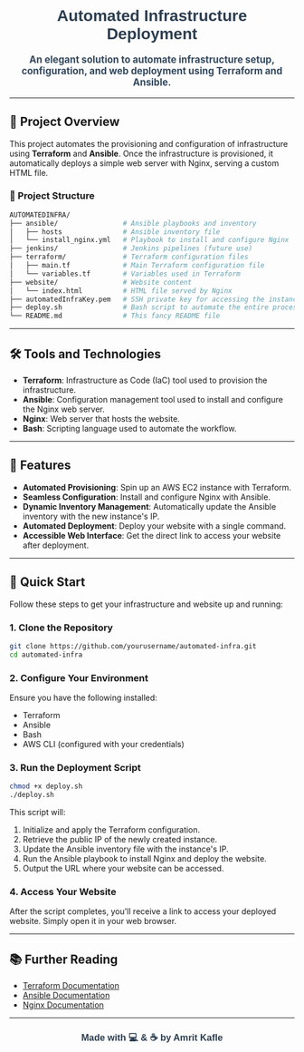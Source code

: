 
<h1 align="center" style="font-family: 'Arial', sans-serif; color: #2C3E50;">
  Automated Infrastructure Deployment
</h1>

<p align="center" style="font-size: 1.2em; color: #34495E;">
  <strong>An elegant solution to automate infrastructure setup, configuration, and web deployment using Terraform and Ansible.</strong>
</p>

---

## 🚀 Project Overview

This project automates the provisioning and configuration of infrastructure using **Terraform** and **Ansible**. Once the infrastructure is provisioned, it automatically deploys a simple web server with Nginx, serving a custom HTML file.

### 📂 Project Structure

```bash
AUTOMATEDINFRA/
├── ansible/                # Ansible playbooks and inventory
│   ├── hosts               # Ansible inventory file
│   └── install_nginx.yml   # Playbook to install and configure Nginx
├── jenkins/                # Jenkins pipelines (future use)
├── terraform/              # Terraform configuration files
│   ├── main.tf             # Main Terraform configuration file
│   └── variables.tf        # Variables used in Terraform
├── website/                # Website content
│   └── index.html          # HTML file served by Nginx
├── automatedInfraKey.pem   # SSH private key for accessing the instance
├── deploy.sh               # Bash script to automate the entire process
└── README.md               # This fancy README file
```

---

## 🛠️ Tools and Technologies

- **Terraform**: Infrastructure as Code (IaC) tool used to provision the infrastructure.
- **Ansible**: Configuration management tool used to install and configure the Nginx web server.
- **Nginx**: Web server that hosts the website.
- **Bash**: Scripting language used to automate the workflow.

---

## 🌟 Features

- **Automated Provisioning**: Spin up an AWS EC2 instance with Terraform.
- **Seamless Configuration**: Install and configure Nginx with Ansible.
- **Dynamic Inventory Management**: Automatically update the Ansible inventory with the new instance's IP.
- **Automated Deployment**: Deploy your website with a single command.
- **Accessible Web Interface**: Get the direct link to access your website after deployment.

---

## 🚀 Quick Start

Follow these steps to get your infrastructure and website up and running:

### 1. Clone the Repository

```bash
git clone https://github.com/yourusername/automated-infra.git
cd automated-infra
```

### 2. Configure Your Environment

Ensure you have the following installed:

- Terraform
- Ansible
- Bash
- AWS CLI (configured with your credentials)

### 3. Run the Deployment Script

```bash
chmod +x deploy.sh
./deploy.sh
```

This script will:

1. Initialize and apply the Terraform configuration.
2. Retrieve the public IP of the newly created instance.
3. Update the Ansible inventory file with the instance's IP.
4. Run the Ansible playbook to install Nginx and deploy the website.
5. Output the URL where your website can be accessed.

### 4. Access Your Website

After the script completes, you'll receive a link to access your deployed website. Simply open it in your web browser.

---

## 📚 Further Reading

- [Terraform Documentation](https://www.terraform.io/docs/)
- [Ansible Documentation](https://docs.ansible.com/)
- [Nginx Documentation](https://nginx.org/en/docs/)

---

<h3 align="center" style="font-family: 'Arial', sans-serif; color: #2C3E50;">
  Made with 💻 & ☕ by Amrit Kafle
</h3>
